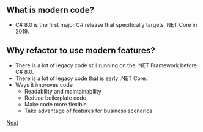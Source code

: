 ## What is modern code?

* C# 8.0 is the first major C# release that specifically targets .NET Core in 2019.

## Why refactor to use modern features?

* There is a lot of legacy code still running on the .NET Framework before C# 8.0.
* There is a lot of legacy code that is early .NET Core.
* Ways it improves code
  * Readability and maintainability
  * Reduce boilerplate code 
  * Make code more flexible
  * Take advantage of features for business scenarios

[Next](02-intro.md)
